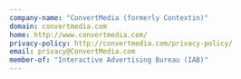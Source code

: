 ```yaml
---
company-name: "ConvertMedia (formerly Contextin)"
domain: convertmedia.com
home: http://www.convertmedia.com/
privacy-policy: http://convertmedia.com/privacy-policy/
email: privacy@ConvertMedia.com
member-of: "Interactive Advertising Bureau (IAB)"
---
```




